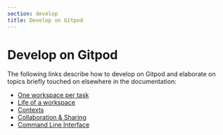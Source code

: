 ```yaml
---
section: develop
title: Develop on Gitpod
---
```


<script context="module">
  export const prerender = true;
</script>

# Develop on Gitpod

The following links describe how to develop on Gitpod and elaborate on topics briefly touched on elsewhere in the documentation:

- [One workspace per task](/docs/workspaces)
- [Life of a workspace](/docs/life-of-a-workspace)
- [Contexts](/docs/context-urls)
- [Collaboration & Sharing](/docs/sharing-and-collaboration)
- [Command Line Interface](/docs/command-line-interface)
